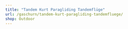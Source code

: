 ```yaml
---
title: "Tandem Kurt Paragliding Tandemflüge"
url: /gaschurn/tandem-kurt-paragliding-tandemfluege/
shop: Outdoor
---
```

